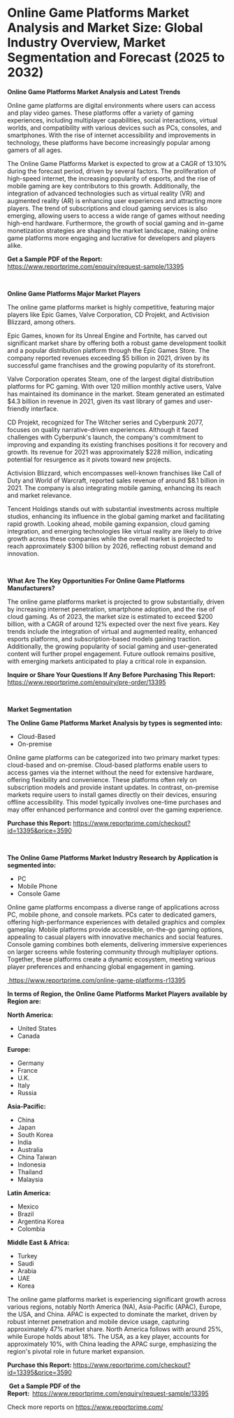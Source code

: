 <p><h1>Online Game Platforms Market Analysis and Market Size: Global Industry Overview, Market Segmentation and Forecast (2025 to 2032)</h1></p><p><strong>Online Game Platforms Market Analysis and Latest Trends</strong></p>
<p><p>Online game platforms are digital environments where users can access and play video games. These platforms offer a variety of gaming experiences, including multiplayer capabilities, social interactions, virtual worlds, and compatibility with various devices such as PCs, consoles, and smartphones. With the rise of internet accessibility and improvements in technology, these platforms have become increasingly popular among gamers of all ages.</p><p>The Online Game Platforms Market is expected to grow at a CAGR of 13.10% during the forecast period, driven by several factors. The proliferation of high-speed internet, the increasing popularity of esports, and the rise of mobile gaming are key contributors to this growth. Additionally, the integration of advanced technologies such as virtual reality (VR) and augmented reality (AR) is enhancing user experiences and attracting more players. The trend of subscriptions and cloud gaming services is also emerging, allowing users to access a wide range of games without needing high-end hardware. Furthermore, the growth of social gaming and in-game monetization strategies are shaping the market landscape, making online game platforms more engaging and lucrative for developers and players alike.</p></p>
<p><strong>Get a Sample PDF of the Report:&nbsp;</strong> <a href="https://www.reportprime.com/enquiry/request-sample/13395?utm_campaign=2747&utm_medium=2&utm_source=Github&utm_content=ia&utm_term=20032025&utm_id=online-game-platforms">https://www.reportprime.com/enquiry/request-sample/13395</a></p>
<p>&nbsp;</p>
<p><strong>Online Game Platforms Major Market Players</strong></p>
<p><p>The online game platforms market is highly competitive, featuring major players like Epic Games, Valve Corporation, CD Projekt, and Activision Blizzard, among others. </p><p>Epic Games, known for its Unreal Engine and Fortnite, has carved out significant market share by offering both a robust game development toolkit and a popular distribution platform through the Epic Games Store. The company reported revenues exceeding $5 billion in 2021, driven by its successful game franchises and the growing popularity of its storefront.</p><p>Valve Corporation operates Steam, one of the largest digital distribution platforms for PC gaming. With over 120 million monthly active users, Valve has maintained its dominance in the market. Steam generated an estimated $4.3 billion in revenue in 2021, given its vast library of games and user-friendly interface.</p><p>CD Projekt, recognized for The Witcher series and Cyberpunk 2077, focuses on quality narrative-driven experiences. Although it faced challenges with Cyberpunk's launch, the company's commitment to improving and expanding its existing franchises positions it for recovery and growth. Its revenue for 2021 was approximately $228 million, indicating potential for resurgence as it pivots toward new projects.</p><p>Activision Blizzard, which encompasses well-known franchises like Call of Duty and World of Warcraft, reported sales revenue of around $8.1 billion in 2021. The company is also integrating mobile gaming, enhancing its reach and market relevance.</p><p>Tencent Holdings stands out with substantial investments across multiple studios, enhancing its influence in the global gaming market and facilitating rapid growth. Looking ahead, mobile gaming expansion, cloud gaming integration, and emerging technologies like virtual reality are likely to drive growth across these companies while the overall market is projected to reach approximately $300 billion by 2026, reflecting robust demand and innovation.</p></p>
<p>&nbsp;</p>
<p><strong>What Are The Key Opportunities For Online Game Platforms Manufacturers?</strong></p>
<p><p>The online game platforms market is projected to grow substantially, driven by increasing internet penetration, smartphone adoption, and the rise of cloud gaming. As of 2023, the market size is estimated to exceed $200 billion, with a CAGR of around 12% expected over the next five years. Key trends include the integration of virtual and augmented reality, enhanced esports platforms, and subscription-based models gaining traction. Additionally, the growing popularity of social gaming and user-generated content will further propel engagement. Future outlook remains positive, with emerging markets anticipated to play a critical role in expansion.</p></p>
<p><strong>Inquire or Share Your Questions If Any Before Purchasing This Report:</strong> <a href="https://www.reportprime.com/enquiry/pre-order/13395?utm_campaign=2747&utm_medium=2&utm_source=Github&utm_content=ia&utm_term=20032025&utm_id=online-game-platforms">https://www.reportprime.com/enquiry/pre-order/13395</a></p>
<p>&nbsp;</p>
<p><strong>Market Segmentation</strong></p>
<p><strong>The Online Game Platforms Market Analysis by types is segmented into:</strong></p>
<p><ul><li>Cloud-Based</li><li>On-premise</li></ul></p>
<p><p>Online game platforms can be categorized into two primary market types: cloud-based and on-premise. Cloud-based platforms enable users to access games via the internet without the need for extensive hardware, offering flexibility and convenience. These platforms often rely on subscription models and provide instant updates. In contrast, on-premise markets require users to install games directly on their devices, ensuring offline accessibility. This model typically involves one-time purchases and may offer enhanced performance and control over the gaming experience.</p></p>
<p><strong>Purchase this Report:&nbsp;</strong><a href="https://www.reportprime.com/checkout?id=13395&price=3590&utm_campaign=2747&utm_medium=2&utm_source=Github&utm_content=ia&utm_term=20032025&utm_id=online-game-platforms">https://www.reportprime.com/checkout?id=13395&price=3590</a></p>
<p>&nbsp;</p>
<p><strong>The Online Game Platforms Market Industry Research by Application is segmented into:</strong></p>
<p><ul><li>PC</li><li>Mobile Phone</li><li>Console Game</li></ul></p>
<p><p>Online game platforms encompass a diverse range of applications across PC, mobile phone, and console markets. PCs cater to dedicated gamers, offering high-performance experiences with detailed graphics and complex gameplay. Mobile platforms provide accessible, on-the-go gaming options, appealing to casual players with innovative mechanics and social features. Console gaming combines both elements, delivering immersive experiences on larger screens while fostering community through multiplayer options. Together, these platforms create a dynamic ecosystem, meeting various player preferences and enhancing global engagement in gaming.</p></p>
<p><a href="https://www.reportprime.com/online-game-platforms-r13395?utm_campaign=2747&utm_medium=2&utm_source=Github&utm_content=ia&utm_term=20032025&utm_id=online-game-platforms">&nbsp;https://www.reportprime.com/online-game-platforms-r13395</a></p>
<p><strong>In terms of Region, the Online Game Platforms Market Players available by Region are:</strong></p>
<p>
    <p> <strong> North America: </strong>
        <ul>
            <li>United States</li>
            <li>Canada</li>
        </ul>
        </p> 
    <p> <strong> Europe: </strong>
        <ul>
            <li>Germany</li>
            <li>France</li>
            <li>U.K.</li>
            <li>Italy</li>
            <li>Russia</li>
        </ul>
        </p> 
    <p> <strong> Asia-Pacific: </strong>
        <ul>
            <li>China</li>
            <li>Japan</li>
            <li>South Korea</li>
            <li>India</li>
            <li>Australia</li>
            <li>China Taiwan</li>
            <li>Indonesia</li>
            <li>Thailand</li>
            <li>Malaysia</li>
        </ul>
        </p> 
    <p> <strong> Latin America: </strong>
        <ul>
            <li>Mexico</li>
            <li>Brazil</li>
            <li>Argentina Korea</li>
            <li>Colombia</li>
        </ul>
        </p> 
    <p> <strong> Middle East & Africa: </strong>
        <ul>
            <li>Turkey</li>
            <li>Saudi</li>
            <li>Arabia</li>
            <li>UAE</li>
            <li>Korea</li>
        </ul>
    </p>
    </p>
<p><p>The online game platforms market is experiencing significant growth across various regions, notably North America (NA), Asia-Pacific (APAC), Europe, the USA, and China. APAC is expected to dominate the market, driven by robust internet penetration and mobile device usage, capturing approximately 47% market share. North America follows with around 25%, while Europe holds about 18%. The USA, as a key player, accounts for approximately 10%, with China leading the APAC surge, emphasizing the region's pivotal role in future market expansion.</p></p>
<p><strong>Purchase this Report: </strong><a href="https://www.reportprime.com/checkout?id=13395&price=3590&utm_campaign=2747&utm_medium=2&utm_source=Github&utm_content=ia&utm_term=20032025&utm_id=online-game-platforms">https://www.reportprime.com/checkout?id=13395&price=3590</a></p>
<p>&nbsp;<strong>Get a Sample PDF of the Report:&nbsp;&nbsp;</strong><a href="https://www.reportprime.com/enquiry/request-sample/13395?utm_campaign=2747&utm_medium=2&utm_source=Github&utm_content=ia&utm_term=20032025&utm_id=online-game-platforms">https://www.reportprime.com/enquiry/request-sample/13395</a></p>
<p><strong></strong></p>
<p>Check more reports on <a href="https://www.reportprime.com/?utm_campaign=2747&utm_medium=2&utm_source=Github&utm_content=ia&utm_term=20032025&utm_id=online-game-platforms">https://www.reportprime.com/</a></p>